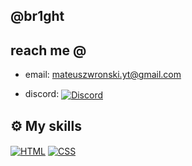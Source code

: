  ## @br1ght
<!-- <img src="https://komarev.com/ghpvc/?username=mattBrighto" alt="profile visits count" /><br/><br/> -->

## reach me @

- email: mateuszwronski.yt@gmail.com

- discord: [<img align="center" alt="Discord" src="https://img.shields.io/badge/-mattBrigth%234032-blue?style=for-the-badge&logo=discord"/>][discord]

## ⚙️ My skills
[<img align="center" alt="HTML" src="https://img.shields.io/badge/html%20-%23E34F26.svg?&style=for-the-badge&logo=html5&logoColor=white"/>][html]
[<img align="center" alt="CSS" src="https://img.shields.io/badge/css%20-%231572B6.svg?&style=for-the-badge&logo=css3&logoColor=white"/>][css]


[discord]: https://discord.gg/annaeuJa7V
[html]: https://www.w3schools.com/html/
[css]: https://www.w3schools.com/css/
<!-- [js]: https://www.w3schools.com/js/ -->
<!-- [java]: https://www.java.com/pl/ -->
<!-- [nodejs]: https://nodejs.org/en/ -->

<!--

[<img align="center" alt="JavaScript" src="https://img.shields.io/badge/javascript%20-%23323330.svg?&style=for-the-badge&logo=javascript&logoColor=%23F7DF1E&color=3d3919"/>][js]
[<img align="center" alt="Java" src="https://img.shields.io/badge/java%20-%23323330.svg?&style=for-the-badge&logo=java&logoColor=%23F7DF1E&color=094269"/>][java]
[<img align="center" alt="NodeJS" src="https://img.shields.io/badge/node.js%20-%231572B6.svg?&style=for-the-badge&logo=node.js&logoColor=white&color=68a063"/>][nodejs]

-->

